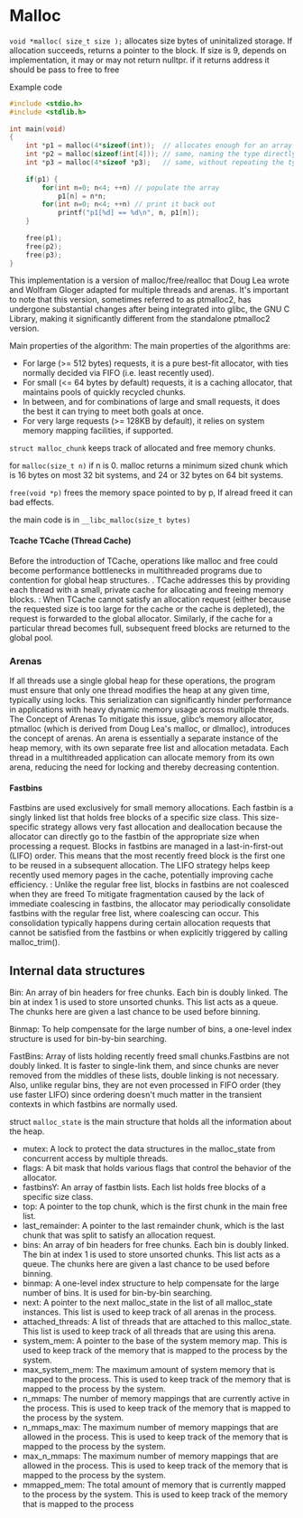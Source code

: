 # Malloc
`void *malloc( size_t size );`
allocates size bytes of uninitalized storage. 
If allocation succeeds, returns a pointer to the block.
If size is 9, depends on implementation, it may or may not return nulltpr. if it
returns address it should be pass to free to free

Example code
``` cpp
#include <stdio.h>   
#include <stdlib.h> 
 
int main(void) 
{
    int *p1 = malloc(4*sizeof(int));  // allocates enough for an array of 4 int
    int *p2 = malloc(sizeof(int[4])); // same, naming the type directly
    int *p3 = malloc(4*sizeof *p3);   // same, without repeating the type name
 
    if(p1) {
        for(int n=0; n<4; ++n) // populate the array
            p1[n] = n*n;
        for(int n=0; n<4; ++n) // print it back out
            printf("p1[%d] == %d\n", n, p1[n]);
    }
 
    free(p1);
    free(p2);
    free(p3);
}
```


This implementation is a version of malloc/free/realloc that Doug Lea wrote and Wolfram Gloger adapted for multiple threads and arenas. It's important to note that this version, sometimes referred to as ptmalloc2, has undergone substantial changes after being integrated into glibc, the GNU C Library, making it significantly different from the standalone ptmalloc2 version.


Main properties of the algorithm:
  The main properties of the algorithms are:
  * For large (>= 512 bytes) requests, it is a pure best-fit allocator,
    with ties normally decided via FIFO (i.e. least recently used).
  * For small (<= 64 bytes by default) requests, it is a caching
    allocator, that maintains pools of quickly recycled chunks.
  * In between, and for combinations of large and small requests, it does
    the best it can trying to meet both goals at once.
  * For very large requests (>= 128KB by default), it relies on system
    memory mapping facilities, if supported.


`struct malloc_chunk` keeps track of allocated and free memory chunks.

for `malloc(size_t n)` if n is 0. malloc returns a minimum sized chunk which is
16 bytes on most 32 bit systems, and 24 or 32 bytes on 64 bit systems.

`free(void *p)` frees the memory space pointed to by p, If alread freed it can
bad effects.

the main code is in `__libc_malloc(size_t bytes)`

#### Tcache TCache (Thread Cache)
Before the introduction of TCache, operations like malloc and free could become performance bottlenecks in multithreaded programs due to contention for global heap structures. 
. TCache addresses this by providing each thread with a small, private cache for allocating and freeing memory blocks.
: When TCache cannot satisfy an allocation request (either because the requested size is too large for the cache or the cache is depleted), the request is forwarded to the global allocator. Similarly, if the cache for a particular thread becomes full, subsequent freed blocks are returned to the global pool.

### Arenas
If all threads use a single global heap for these operations, the program must ensure that only one thread modifies the heap at any given time, typically using locks. This serialization can significantly hinder performance in applications with heavy dynamic memory usage across multiple threads.
The Concept of Arenas
To mitigate this issue, glibc’s memory allocator, ptmalloc (which is derived from Doug Lea's malloc, or dlmalloc), introduces the concept of arenas. An arena is essentially a separate instance of the heap memory, with its own separate free list and allocation metadata. Each thread in a multithreaded application can allocate memory from its own arena, reducing the need for locking and thereby decreasing contention.


#### Fastbins
Fastbins are used exclusively for small memory allocations. Each fastbin is a singly linked list that holds free blocks of a specific size class. This size-specific strategy allows very fast allocation and deallocation because the allocator can directly go to the fastbin of the appropriate size when processing a request.
Blocks in fastbins are managed in a last-in-first-out (LIFO) order. This means that the most recently freed block is the first one to be reused in a subsequent allocation. The LIFO strategy helps keep recently used memory pages in the cache, potentially improving cache efficiency.
: Unlike the regular free list, blocks in fastbins are not coalesced when they are freed
 To mitigate fragmentation caused by the lack of immediate coalescing in fastbins, the allocator may periodically consolidate fastbins with the regular free list, where coalescing can occur. This consolidation typically happens during certain allocation requests that cannot be satisfied from the fastbins or when explicitly triggered by calling malloc_trim().


## Internal data structures
Bin: An array of bin headers for free chunks. Each bin is doubly linked. The bin at index 1 is used to store unsorted chunks. This list acts as a queue. The chunks here are given a last chance to be used before binning.

Binmap: To help compensate for the large number of bins, a one-level index structure is used for bin-by-bin searching. 

FastBins: Array of lists holding recently freed small chunks.Fastbins
are not doubly linked.  It is faster to single-link them, and since chunks are
never removed from the middles of these lists, double linking is not necessary.
Also, unlike regular bins, they are not even processed in FIFO order (they use
faster LIFO) since ordering doesn't much matter in the transient contexts in
which fastbins are normally used.


struct `malloc_state` is the main structure that holds all the information about the heap.
  * mutex: A lock to protect the data structures in the malloc_state from concurrent access by multiple threads.
  * flags: A bit mask that holds various flags that control the behavior of the allocator.
  * fastbinsY: An array of fastbin lists. Each list holds free blocks of a specific size class.
  * top: A pointer to the top chunk, which is the first chunk in the main free list.
  * last_remainder: A pointer to the last remainder chunk, which is the last chunk that was split to satisfy an allocation request.
  * bins: An array of bin headers for free chunks. Each bin is doubly linked. The bin at index 1 is used to store unsorted chunks. This list acts as a queue. The chunks here are given a last chance to be used before binning.
  * binmap: A one-level index structure to help compensate for the large number of bins. It is used for bin-by-bin searching.
  * next: A pointer to the next malloc_state in the list of all malloc_state instances. This list is used to keep track of all arenas in the process.
  * attached_threads: A list of threads that are attached to this malloc_state. This list is used to keep track of all threads that are using this arena.
  * system_mem: A pointer to the base of the system memory map. This is used to keep track of the memory that is mapped to the process by the system.
  * max_system_mem: The maximum amount of system memory that is mapped to the process. This is used to keep track of the memory that is mapped to the process by the system.
  * n_mmaps: The number of memory mappings that are currently active in the process. This is used to keep track of the memory that is mapped to the process by the system.
  * n_mmaps_max: The maximum number of memory mappings that are allowed in the process. This is used to keep track of the memory that is mapped to the process by the system.
  * max_n_mmaps: The maximum number of memory mappings that are allowed in the process. This is used to keep track of the memory that is mapped to the process by the system.
  * mmapped_mem: The total amount of memory that is currently mapped to the process by the system. This is used to keep track of the memory that is mapped to the process 
